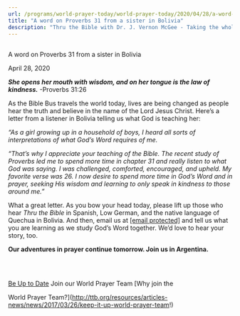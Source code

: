 ```yaml
---
url: /programs/world-prayer-today/world-prayer-today/2020/04/28/a-word-on-proverbs-31-from-a-sister-in-bolivia
title: "A word on Proverbs 31 from a sister in Bolivia"
description: "Thru the Bible with Dr. J. Vernon McGee - Taking the whole Word to the whole world"
---
```







## 
 A word on Proverbs 31 from a sister in Bolivia


April 28, 2020




***She opens her mouth with wisdom, and on her tongue is the law of kindness.*** -Proverbs 31:26


As the Bible Bus travels the world today, lives are being changed as people hear the truth and believe in the name of the Lord Jesus Christ. Here’s a letter from a listener in Bolivia telling us what God is teaching her:


*“As a girl growing up in a household of boys, I heard all sorts of interpretations of what God’s Word requires of me.* 


*“That’s why I appreciate your teaching of the Bible. The recent study of Proverbs led me to spend more time in chapter 31 and really listen to what God was saying. I was challenged, comforted, encouraged, and upheld. My favorite verse was 26. I now desire to spend more time in God’s Word and in prayer, seeking His wisdom and learning to only speak in kindness to those around me.”*


What a great letter. As you bow your head today, please lift up those who hear *Thru the Bible* in Spanish, Low German, and the native language of Quechua in Bolivia. And then, email us at [[email protected]](/cdn-cgi/l/email-protection) and tell us what you are learning as we study God’s Word together. We’d love to hear your story, too.


**Our adventures in prayer continue tomorrow. Join us in Argentina.**


 







## 




[Be Up to Date](http://feeds.feedburner.com/WorldPrayerToday "World Prayer Today RSS Feed")
Join our World Prayer Team
[Why join the  

World Prayer Team?](http://ttb.org/resources/articles-news/news/2017/03/26/keep-it-up-world-prayer-team!)




